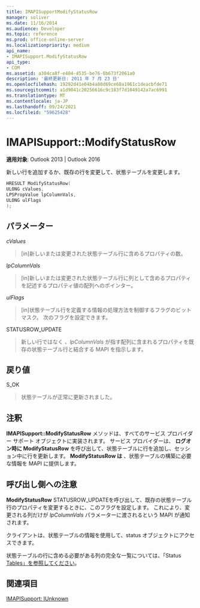 ```yaml
---
title: IMAPISupportModifyStatusRow
manager: soliver
ms.date: 11/16/2014
ms.audience: Developer
ms.topic: reference
ms.prod: office-online-server
ms.localizationpriority: medium
api_name:
- IMAPISupport.ModifyStatusRow
api_type:
- COM
ms.assetid: a304ca8f-e404-4535-be76-0b673f2061a0
description: '最終更新日: 2011 年 7 月 23 日'
ms.openlocfilehash: 19292d41e04b4a80d69ce68a1961c1deacbfde71
ms.sourcegitcommit: a1d9041c20256616c9c183f7d1049142a7ac6991
ms.translationtype: MT
ms.contentlocale: ja-JP
ms.lasthandoff: 09/24/2021
ms.locfileid: "59625428"
---
```

# <a name="imapisupportmodifystatusrow"></a>IMAPISupport::ModifyStatusRow

  
  
**適用対象**: Outlook 2013 | Outlook 2016 
  
新しい行を追加するか、既存の行を変更して、状態テーブルを変更します。
  
```cpp
HRESULT ModifyStatusRow(
ULONG cValues,
LPSPropValue lpColumnVals,
ULONG ulFlags
);
```

## <a name="parameters"></a>パラメーター

 _cValues_
  
> [in]新しいまたは変更された状態テーブル行に含めるプロパティの数。 
    
 _lpColumnVals_
  
> [in]新しいまたは変更された状態テーブル行に列として含めるプロパティを記述するプロパティ値の配列へのポインター。
    
 _ulFlags_
  
> [in]状態テーブル行を定義する情報の処理方法を制御するフラグのビットマスク。 次のフラグを設定できます。
    
STATUSROW_UPDATE 
  
> 新しい行ではなく  _、lpColumnVals_ が指す配列に含まれるプロパティを既存の状態テーブル行と結合する MAPI を指示します。 
    
## <a name="return-value"></a>戻り値

S_OK 
  
> 状態テーブルが正常に更新されました。
    
## <a name="remarks"></a>注釈

**IMAPISupport::ModifyStatusRow** メソッドは、すべてのサービス プロバイダー サポート オブジェクトに実装されます。 サービス プロバイダーは、 **ログオン時に ModifyStatusRow** を呼び出して、状態テーブルに行を追加し、セッション中に行を更新します。 **ModifyStatusRow は** 、状態テーブルの構築に必要な情報を MAPI に提供します。 
  
## <a name="notes-to-callers"></a>呼び出し側への注意

**ModifyStatusRow** STATUSROW_UPDATEを呼び出して、既存の状態テーブル行のプロパティを変更するときに、このフラグを設定します。 これにより、変更される列だけが  _lpColumnVals_ パラメーターに渡されるという MAPI が通知されます。 
  
クライアントは、状態テーブルの情報を使用して、status オブジェクトにアクセスできます。 
  
状態テーブルの行に含める必要がある列の完全な一覧については、「Status [Tables」を参照してください](status-tables.md)。
  
## <a name="see-also"></a>関連項目



[IMAPISupport: IUnknown](imapisupportiunknown.md)

